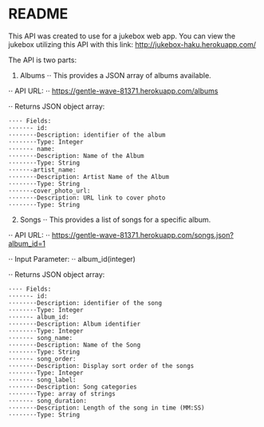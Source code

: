# README

This API was created to use for a jukebox web app. You can view the jukebox utilizing this API with this link: http://jukebox-haku.herokuapp.com/

The API is two parts:

1. Albums
⋅⋅ This provides a JSON array of albums available.

⋅⋅ API URL:
⋅⋅ https://gentle-wave-81371.herokuapp.com/albums

⋅⋅ Returns JSON object array:
```
⋅⋅⋅⋅ Fields:
⋅⋅⋅⋅⋅⋅- id:
⋅⋅⋅⋅⋅⋅⋅⋅Description: identifier of the album
⋅⋅⋅⋅⋅⋅⋅⋅Type: Integer
⋅⋅⋅⋅⋅⋅- name:
⋅⋅⋅⋅⋅⋅⋅⋅Description: Name of the Album
⋅⋅⋅⋅⋅⋅⋅⋅Type: String
⋅⋅⋅⋅⋅⋅-artist_name:
⋅⋅⋅⋅⋅⋅⋅⋅Description: Artist Name of the Album
⋅⋅⋅⋅⋅⋅⋅⋅Type: String
⋅⋅⋅⋅⋅⋅-cover_photo_url:
⋅⋅⋅⋅⋅⋅⋅⋅Description: URL link to cover photo
⋅⋅⋅⋅⋅⋅⋅⋅Type: String
```

2. Songs
⋅⋅ This provides a list of songs for a specific album.

⋅⋅ API URL:
⋅⋅ https://gentle-wave-81371.herokuapp.com/songs.json?album_id=1

⋅⋅ Input Parameter:
⋅⋅ album_id(integer)

⋅⋅ Returns JSON object array:
```
⋅⋅⋅⋅ Fields:
⋅⋅⋅⋅⋅⋅- id:
⋅⋅⋅⋅⋅⋅⋅⋅Description: identifier of the song
⋅⋅⋅⋅⋅⋅⋅⋅Type: Integer
⋅⋅⋅⋅⋅⋅- album_id:
⋅⋅⋅⋅⋅⋅⋅⋅Description: Album identifier
⋅⋅⋅⋅⋅⋅⋅⋅Type: Integer
⋅⋅⋅⋅⋅⋅- song_name:
⋅⋅⋅⋅⋅⋅⋅⋅Description: Name of the Song
⋅⋅⋅⋅⋅⋅⋅⋅Type: String
⋅⋅⋅⋅⋅⋅- song_order:
⋅⋅⋅⋅⋅⋅⋅⋅Description: Display sort order of the songs
⋅⋅⋅⋅⋅⋅⋅⋅Type: Integer
⋅⋅⋅⋅⋅⋅- song_label:
⋅⋅⋅⋅⋅⋅⋅⋅Description: Song categories
⋅⋅⋅⋅⋅⋅⋅⋅Type: array of strings
⋅⋅⋅⋅⋅⋅- song_duration:
⋅⋅⋅⋅⋅⋅⋅⋅Description: Length of the song in time (MM:SS)
⋅⋅⋅⋅⋅⋅⋅⋅Type: String
```
